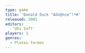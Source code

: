 ```yaml
---
type: game
title: 'Donald Duck "Adv@nce"!*#'
released: 2001
editors: 
  -'Ubi Soft'
players: 1
genres:
  - Plates-formes
---
```

